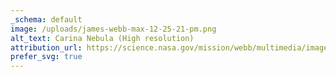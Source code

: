 ```yaml
---
_schema: default
image: /uploads/james-webb-max-12-25-21-pm.png
alt_text: Carina Nebula (High resolution)
attribution_url: https://science.nasa.gov/mission/webb/multimedia/images#First-Images
prefer_svg: true
---
```

